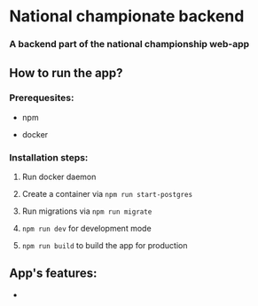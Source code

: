 # National championate backend

### A backend part of the national championship web-app

## How to run the app?

### Prerequesites:

- npm

- docker

### Installation steps:

1. Run docker daemon

2. Create a container via `npm run start-postgres`

3. Run migrations via `npm run migrate`

4. `npm run dev` for development mode

5. `npm run build` to build the app for production

## App's features:

-
